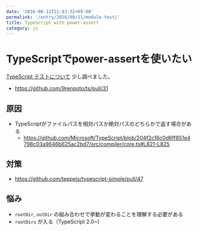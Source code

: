 ```yaml
---
date: '2016-08-11T21:43:32+09:00'
permalink: '/entry/2016/08/11/module-test/'
title: TypeScript with power-assert
category: js
---
```


# TypeScriptでpower-assertを使いたい

[TypeScript テストについて](https://9renpoto.github.io/entry/2016/06/23/typescript-module-test/) 少し調べました。

- <https://github.com/9renpoto/ts/pull/31>

## 原因

- TypeScriptがファイルパスを相対パスか絶対パスのどちらかで返す場合がある
  - <https://github.com/Microsoft/TypeScript/blob/204f2c16c0d6ff851e4798c03a9646b625ac2bd7/src/compiler/core.ts#L821-L825>

## 対策

- <https://github.com/teppeis/typescript-simple/pull/47>

## 悩み

- `rootDir`, `outDir` の組み合わせで挙動が変わることを理解する必要がある
- `rootDirs` が入る（TypeScript 2.0~)
